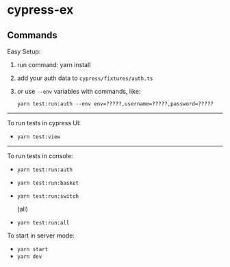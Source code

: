 # cypress-ex

## Commands

Easy Setup:

1. run command: yarn install

2. add your auth data to `cypress/fixtures/auth.ts`

3. or use `--env` variables with commands, like:

   `yarn test:run:auth --env env=?????,username=?????,password=?????`

---

To run tests in cypress UI:

- `yarn test:view`

---

To run tests in console:

- `yarn test:run:auth`
- `yarn test:run:basket`
- `yarn test:run:switch`

  (all)

- `yarn test:run:all`

To start in server mode:
- `yarn start`
- `yarn dev`
